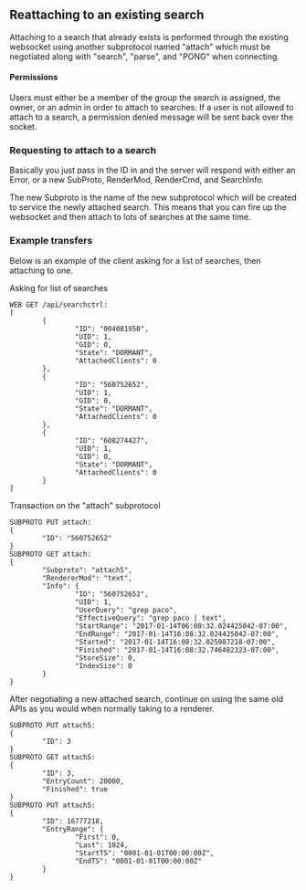 ## Reattaching to an existing search
Attaching to a search that already exists is performed through the existing websocket using another subprotocol named "attach" which must be negotiated along with "search", "parse", and "PONG" when connecting.

#### Permissions
Users must either be a member of the group the search is assigned, the owner, or an admin in order to attach to searches.  If a user is not allowed to attach to a search, a permission denied message will be sent back over the socket.

### Requesting to attach to a search
Basically you just pass in the ID in and the server will respond with either an Error, or a new SubProto, RenderMod, RenderCmd, and SearchInfo.

The new Subproto is the name of the new subprotocol which will be created to service the newly attached search.  This means that you can fire up the websocket and then attach to lots of searches at the same time.

### Example transfers
Below is an example of the client asking for a list of searches, then attaching to one.

Asking for list of searches
```
WEB GET /api/searchctrl:
[
        {
                "ID": "004081950",
                "UID": 1,
                "GID": 0,
                "State": "DORMANT",
                "AttachedClients": 0
        },
        {
                "ID": "560752652",
                "UID": 1,
                "GID": 0,
                "State": "DORMANT",
                "AttachedClients": 0
        },
        {
                "ID": "608274427",
                "UID": 1,
                "GID": 0,
                "State": "DORMANT",
                "AttachedClients": 0
        }
]
```

Transaction on the "attach" subprotocol
```
SUBPROTO PUT attach:
{
        "ID": "560752652"
}
SUBPROTO GET attach:
{
        "Subproto": "attach5",
        "RendererMod": "text",
        "Info": {
                "ID": "560752652",
                "UID": 1,
                "UserQuery": "grep paco",
                "EffectiveQuery": "grep paco | text",
                "StartRange": "2017-01-14T06:08:32.024425042-07:00",
                "EndRange": "2017-01-14T16:08:32.024425042-07:00",
                "Started": "2017-01-14T16:08:32.025987218-07:00",
                "Finished": "2017-01-14T16:08:32.746482323-07:00",
                "StoreSize": 0,
                "IndexSize": 0
        }
}
```
After negotiating a new attached search, continue on using the same old APIs as you would when normally taking to a renderer.
```
SUBPROTO PUT attach5:
{
        "ID": 3
}
SUBPROTO GET attach5:
{
        "ID": 3,
        "EntryCount": 20000,
        "Finished": true
}
SUBPROTO PUT attach5:
{
        "ID": 16777218,
        "EntryRange": {
                "First": 0,
                "Last": 1024,
                "StartTS": "0001-01-01T00:00:00Z",
                "EndTS": "0001-01-01T00:00:00Z"
        }
}
```